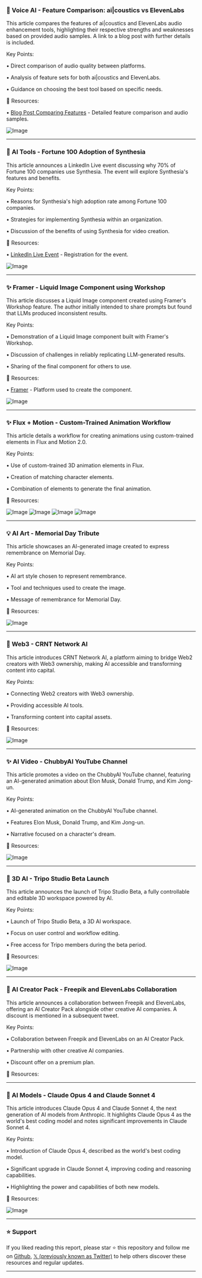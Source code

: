 ### 🤖 Voice AI - Feature Comparison: ai|coustics vs ElevenLabs

This article compares the features of ai|coustics and ElevenLabs audio enhancement tools, highlighting their respective strengths and weaknesses based on provided audio samples.  A link to a blog post with further details is included.

Key Points:

• Direct comparison of audio quality between platforms.


•  Analysis of feature sets for both ai|coustics and ElevenLabs.


•  Guidance on choosing the best tool based on specific needs.


🔗 Resources:

• [Blog Post Comparing Features](https://eu1.hubs.ly/H0knk7m0) - Detailed feature comparison and audio samples.

![Image](https://pbs.twimg.com/media/Gr89KZNWYAAL3xx?format=jpg&name=small)

---
### 🚀 AI Tools - Fortune 100 Adoption of Synthesia

This article announces a LinkedIn Live event discussing why 70% of Fortune 100 companies use Synthesia.  The event will explore Synthesia's features and benefits.


Key Points:

•  Reasons for Synthesia's high adoption rate among Fortune 100 companies.


• Strategies for implementing Synthesia within an organization.


•  Discussion of the benefits of using Synthesia for video creation.


🔗 Resources:

• [LinkedIn Live Event](https://linkedin.com/events/7325851159104053248/about…) -  Registration for the event.

![Image](https://pbs.twimg.com/amplify_video_thumb/1927323780277260288/img/dHXzhwctcTEUZymM.jpg)

---
### ✨ Framer - Liquid Image Component using Workshop

This article discusses a Liquid Image component created using Framer's Workshop feature. The author initially intended to share prompts but found that LLMs produced inconsistent results.


Key Points:

•  Demonstration of a Liquid Image component built with Framer's Workshop.


• Discussion of challenges in reliably replicating LLM-generated results.


• Sharing of the final component for others to use.


🔗 Resources:

• [Framer](https://x.com/framer) -  Platform used to create the component.

![Image](https://pbs.twimg.com/amplify_video_thumb/1927289319779106816/img/l1Z1SgXxX9KKUdTo.jpg)

---
### ✨ Flux + Motion - Custom-Trained Animation Workflow

This article details a workflow for creating animations using custom-trained elements in Flux and Motion 2.0.


Key Points:

•  Use of custom-trained 3D animation elements in Flux.


•  Creation of matching character elements.


•  Combination of elements to generate the final animation.


🔗 Resources:


![Image](https://pbs.twimg.com/amplify_video_thumb/1927312083688845312/img/z0rWbu9ruhqJ3PHl.jpg)
![Image](https://pbs.twimg.com/amplify_video_thumb/1927312084888326144/img/IlV15UBK1ZK5DrVV.jpg)
![Image](https://pbs.twimg.com/amplify_video_thumb/1927312083693031425/img/BFVwAJtSE2nngi3k.jpg)
![Image](https://pbs.twimg.com/amplify_video_thumb/1927312084854767617/img/pMvGXQVEwHk6gmX2.jpg)


---
### 💡 AI Art - Memorial Day Tribute

This article showcases an AI-generated image created to express remembrance on Memorial Day.


Key Points:

•  AI art style chosen to represent remembrance.


•  Tool and techniques used to create the image.


•  Message of remembrance for Memorial Day.


🔗 Resources:

![Image](https://pbs.twimg.com/media/Gr5j3WjXYAAm-tM?format=jpg&name=900x900)

---
### 🚀 Web3 - CRNT Network AI

This article introduces CRNT Network AI, a platform aiming to bridge Web2 creators with Web3 ownership, making AI accessible and transforming content into capital.


Key Points:

•  Connecting Web2 creators with Web3 ownership.


•  Providing accessible AI tools.


•  Transforming content into capital assets.


🔗 Resources:

![Image](https://pbs.twimg.com/media/Gr4OGg6XoAA1cGT?format=jpg&name=small)

---
### ✨ AI Video - ChubbyAI YouTube Channel

This article promotes a video on the ChubbyAI YouTube channel, featuring an AI-generated animation about Elon Musk, Donald Trump, and Kim Jong-un.


Key Points:

•  AI-generated animation on the ChubbyAI YouTube channel.


•  Features Elon Musk, Donald Trump, and Kim Jong-un.


•  Narrative focused on a character's dream.


🔗 Resources:

![Image](https://pbs.twimg.com/amplify_video_thumb/1926680819550072832/img/4HEffSoarJ10_91m.jpg)

---
### 🚀 3D AI - Tripo Studio Beta Launch

This article announces the launch of Tripo Studio Beta, a fully controllable and editable 3D workspace powered by AI.


Key Points:

•  Launch of Tripo Studio Beta, a 3D AI workspace.


•  Focus on user control and workflow editing.


•  Free access for Tripo members during the beta period.


🔗 Resources:

![Image](https://pbs.twimg.com/amplify_video_thumb/1925984087543582721/img/JEh7FTsFxlnQMSpt.jpg)

---
### 🚀 AI Creator Pack - Freepik and ElevenLabs Collaboration

This article announces a collaboration between Freepik and ElevenLabs, offering an AI Creator Pack alongside other creative AI companies. A discount is mentioned in a subsequent tweet.


Key Points:

•  Collaboration between Freepik and ElevenLabs on an AI Creator Pack.


•  Partnership with other creative AI companies.


•  Discount offer on a premium plan.


🔗 Resources:


---
### 🤖 AI Models - Claude Opus 4 and Claude Sonnet 4

This article introduces Claude Opus 4 and Claude Sonnet 4, the next generation of AI models from Anthropic.  It highlights Claude Opus 4 as the world's best coding model and notes significant improvements in Claude Sonnet 4.


Key Points:

•  Introduction of Claude Opus 4, described as the world's best coding model.


•  Significant upgrade in Claude Sonnet 4, improving coding and reasoning capabilities.


•  Highlighting the power and capabilities of both new models.



🔗 Resources:

![Image](https://pbs.twimg.com/media/GrkSFvsboAE8_e9?format=png&name=small)


---

### ⭐️ Support

If you liked reading this report, please star ⭐️ this repository and follow me on [Github](https://github.com/Drix10), [𝕏 (previously known as Twitter)](https://x.com/DRIX_10_) to help others discover these resources and regular updates.

---